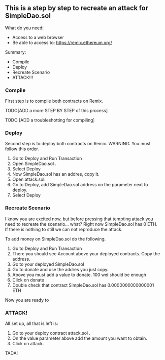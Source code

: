## This is a step by step to recreate an attack for SimpleDao.sol

What do you need:
- Access to a web browser
- Be able to access to: https://remix.ethereum.org/

Summary:
- Compile
- Deploy
- Recreate Scenario
- ATTACK!!!


### Compile
First step is to compile both contracts on Remix.

 TODO[ADD a more STEP BY STEP of this process]

 
 TODO [ADD a troubleshotting for compiling]


### Deploy
Second step is to deploy both contracts on Remix. 
WARNING: You must follow this order.

1. Go to Deploy and Run Transaction
2. Open SimpleDao.sol . 
3. Select Deploy
4. Now SimpleDao.sol has an addres, copy it.
5. Open attack.sol. 
6. Go to Deploy, add SimpleDao.sol address on the parameter next to deploy.
7. Select Deploy

### Recreate Scenario
I know you are excited now, but before pressing that tempting attack you need to recreate the scenario... what? Right now SimpleDao.sol has 0 ETH. If there is nothing to still we can not reproduce the attack.

To add money on SimpleDao.sol do the following.

1. Go to Deploy and Run Transaction
2. There you should see Account above your deployed contracts. Copy the address.
3. Go to your deployed SimpleDao.sol 
4. Go to donate and use the addres you just copy.
5. Above you must add a value to donate. 100 wei should be enough
6. Click on donate
7. Double check that contract SimpleDao.sol has 0.0000000000000001 ETH

Now you are ready to

### ATTACK!
All set up, all that is left is:
1. Go to your deploy contract attack.sol .
2. On the value parameter above add the amount you want to obtain.
3. Click on attack.

TADA!



